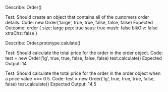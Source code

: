 Describe: Order()

Test: Should create an object that contains all of the customers order details.
Code: new Order('large', true, true, false, false, false)
Expected Outcome: order {
  size: large
  pep: true
  saus: true
  mush: false
  blkOlv: false
  xtraChz: false
}

Describe: Order.prototype.calulate()

Test: Should calculate the total price for the order in the order object.
Code: test = new Order('lg', true, true, false, false, false)
test.calculate() 
Expected Output: 14

Test: Should calculate the total price for the order in the order object when a price value === 0.5.
Code: test = new Order('lg', true, true, true, false, false)
test.calculate() 
Expected Output: 14.5